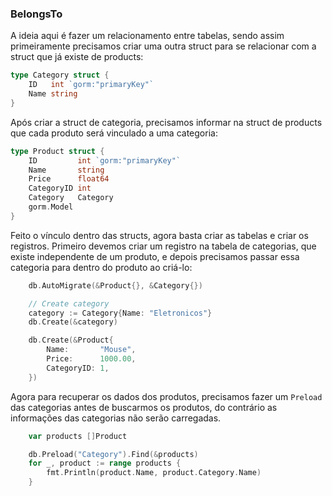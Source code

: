 ### BelongsTo

A ideia aqui é fazer um relacionamento entre tabelas, sendo assim primeiramente precisamos criar uma outra struct
para se relacionar com a struct que já existe de products:

```GO
type Category struct {
	ID   int `gorm:"primaryKey"`
	Name string
}
```

Após criar a struct de categoria, precisamos informar na struct de products que cada produto será vinculado a uma
categoria:

```GO
type Product struct {
	ID         int `gorm:"primaryKey"`
	Name       string
	Price      float64
	CategoryID int
	Category   Category
	gorm.Model
}
```

Feito o vínculo dentro das structs, agora basta criar as tabelas e criar os registros.
Primeiro devemos criar um registro na tabela de categorias, que existe independente de um produto, e depois precisamos
passar essa categoria para dentro do produto ao criá-lo:

```GO
	db.AutoMigrate(&Product{}, &Category{})

	// Create category
	category := Category{Name: "Eletronicos"}
	db.Create(&category)

	db.Create(&Product{
		Name:       "Mouse",
		Price:      1000.00,
		CategoryID: 1,
	})
```
Agora para recuperar os dados dos produtos, precisamos fazer um `Preload` das categorias antes de buscarmos os produtos,
do contrário as informações das categorias não serão carregadas.

```GO
	var products []Product

	db.Preload("Category").Find(&products)
	for _, product := range products {
		fmt.Println(product.Name, product.Category.Name)
	}
```